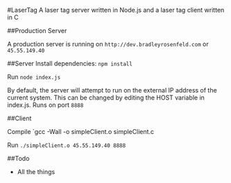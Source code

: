 #LaserTag
A laser tag server written in Node.js and a laser tag client written in C

##Production Server

A production server is running on `http://dev.bradleyrosenfeld.com` or `45.55.149.40`

##Server
Install dependencies: `npm install`

Run `node index.js`

By default, the server will attempt to run on the external IP address of the current system. This can be changed by editing the HOST variable in index.js. Runs on port `8888`

##Client

Compile `gcc -Wall -o simpleClient.o simpleClient.c

Run `./simpleClient.o 45.55.149.40 8888`

##Todo

- All the things
